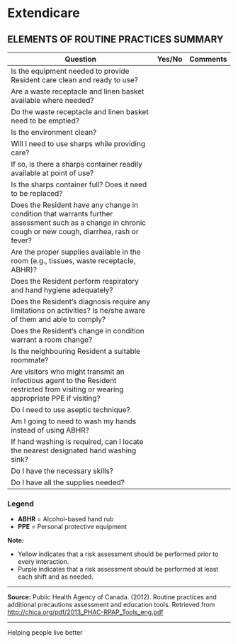 # Extendicare

## ELEMENTS OF ROUTINE PRACTICES SUMMARY

| Question                                                                                          | Yes/No | Comments |
|---------------------------------------------------------------------------------------------------|--------|----------|
| Is the equipment needed to provide Resident care clean and ready to use?                         |        |          |
| Are a waste receptacle and linen basket available where needed?                                  |        |          |
| Do the waste receptacle and linen basket need to be emptied?                                     |        |          |
| Is the environment clean?                                                                         |        |          |
| Will I need to use sharps while providing care?                                                  |        |          |
| If so, is there a sharps container readily available at point of use?                            |        |          |
| Is the sharps container full? Does it need to be replaced?                                       |        |          |
| Does the Resident have any change in condition that warrants further assessment such as a change in chronic cough or new cough, diarrhea, rash or fever? |        |          |
| Are the proper supplies available in the room (e.g., tissues, waste receptacle, ABHR)?          |        |          |
| Does the Resident perform respiratory and hand hygiene adequately?                                |        |          |
| Does the Resident’s diagnosis require any limitations on activities? Is he/she aware of them and able to comply? |        |          |
| Does the Resident’s change in condition warrant a room change?                                   |        |          |
| Is the neighbouring Resident a suitable roommate?                                                |        |          |
| Are visitors who might transmit an infectious agent to the Resident restricted from visiting or wearing appropriate PPE if visiting? |        |          |
| Do I need to use aseptic technique?                                                               |        |          |
| Am I going to need to wash my hands instead of using ABHR?                                       |        |          |
| If hand washing is required, can I locate the nearest designated hand washing sink?              |        |          |
| Do I have the necessary skills?                                                                   |        |          |
| Do I have all the supplies needed?                                                                |        |          |

### Legend
- **ABHR** = Alcohol-based hand rub
- **PPE** = Personal protective equipment

**Note:**
- Yellow indicates that a risk assessment should be performed prior to every interaction.
- Purple indicates that a risk assessment should be performed at least each shift and as needed.

----

**Source:** Public Health Agency of Canada. (2012). Routine practices and additional precautions assessment and education tools. Retrieved from http://chica.org/pdf/2013_PHAC-RPAP_Tools_eng.pdf

----

Helping people live better